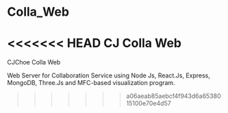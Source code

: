 # Colla_Web

<<<<<<< HEAD
CJ Colla Web
=======
CJChoe Colla Web

Web Server for Collaboration Service using Node Js, React.Js, Express, MongoDB, Three.Js and MFC-based visualization program. 
>>>>>>> a06aeab85aebcf4f943d6a6538015100e70e4d57
